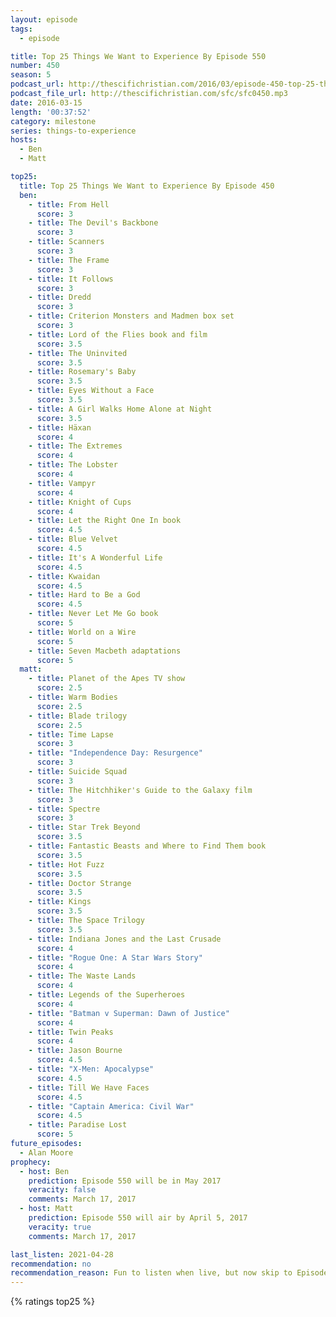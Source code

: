 ```yaml
---
layout: episode
tags:
  - episode

title: Top 25 Things We Want to Experience By Episode 550
number: 450
season: 5
podcast_url: http://thescifichristian.com/2016/03/episode-450-top-25-things-we-want-to-experience-by-episode-550/
podcast_file_url: http://thescifichristian.com/sfc/sfc0450.mp3
date: 2016-03-15
length: '00:37:52'
category: milestone
series: things-to-experience
hosts:
  - Ben
  - Matt

top25:
  title: Top 25 Things We Want to Experience By Episode 450
  ben: 
    - title: From Hell
      score: 3
    - title: The Devil's Backbone
      score: 3
    - title: Scanners
      score: 3
    - title: The Frame
      score: 3
    - title: It Follows
      score: 3
    - title: Dredd
      score: 3
    - title: Criterion Monsters and Madmen box set
      score: 3
    - title: Lord of the Flies book and film
      score: 3.5
    - title: The Uninvited
      score: 3.5
    - title: Rosemary's Baby
      score: 3.5
    - title: Eyes Without a Face
      score: 3.5
    - title: A Girl Walks Home Alone at Night
      score: 3.5
    - title: Häxan
      score: 4
    - title: The Extremes
      score: 4
    - title: The Lobster
      score: 4
    - title: Vampyr
      score: 4
    - title: Knight of Cups
      score: 4
    - title: Let the Right One In book
      score: 4.5
    - title: Blue Velvet
      score: 4.5
    - title: It's A Wonderful Life
      score: 4.5
    - title: Kwaidan
      score: 4.5
    - title: Hard to Be a God
      score: 4.5
    - title: Never Let Me Go book
      score: 5
    - title: World on a Wire
      score: 5
    - title: Seven Macbeth adaptations
      score: 5
  matt: 
    - title: Planet of the Apes TV show
      score: 2.5
    - title: Warm Bodies
      score: 2.5
    - title: Blade trilogy
      score: 2.5
    - title: Time Lapse
      score: 3
    - title: "Independence Day: Resurgence"
      score: 3
    - title: Suicide Squad
      score: 3
    - title: The Hitchhiker's Guide to the Galaxy film
      score: 3
    - title: Spectre
      score: 3
    - title: Star Trek Beyond
      score: 3.5
    - title: Fantastic Beasts and Where to Find Them book
      score: 3.5
    - title: Hot Fuzz
      score: 3.5
    - title: Doctor Strange
      score: 3.5
    - title: Kings
      score: 3.5
    - title: The Space Trilogy
      score: 3.5
    - title: Indiana Jones and the Last Crusade
      score: 4
    - title: "Rogue One: A Star Wars Story"
      score: 4
    - title: The Waste Lands
      score: 4
    - title: Legends of the Superheroes
      score: 4
    - title: "Batman v Superman: Dawn of Justice"
      score: 4
    - title: Twin Peaks
      score: 4
    - title: Jason Bourne
      score: 4.5
    - title: "X-Men: Apocalypse"
      score: 4.5
    - title: Till We Have Faces
      score: 4.5
    - title: "Captain America: Civil War"
      score: 4.5
    - title: Paradise Lost
      score: 5
future_episodes:
  - Alan Moore
prophecy:
  - host: Ben
    prediction: Episode 550 will be in May 2017
    veracity: false
    comments: March 17, 2017
  - host: Matt
    prediction: Episode 550 will air by April 5, 2017
    veracity: true
    comments: March 17, 2017

last_listen: 2021-04-28
recommendation: no
recommendation_reason: Fun to listen when live, but now skip to Episode 549 to see which they liked
---
```


{% ratings top25 %}